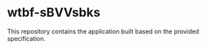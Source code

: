 # wtbf-sBVVsbks

This repository contains the application built based on the provided specification.